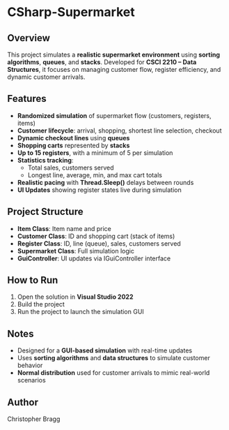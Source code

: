 # CSharp-Supermarket

## Overview
This project simulates a **realistic supermarket environment** using **sorting algorithms**, **queues**, and **stacks**. Developed for **CSCI 2210 – Data Structures**, it focuses on managing customer flow, register efficiency, and dynamic customer arrivals.

## Features
- **Randomized simulation** of supermarket flow (customers, registers, items)
- **Customer lifecycle**: arrival, shopping, shortest line selection, checkout
- **Dynamic checkout lines** using **queues**
- **Shopping carts** represented by **stacks**
- **Up to 15 registers**, with a minimum of 5 per simulation
- **Statistics tracking**:
  - Total sales, customers served
  - Longest line, average, min, and max cart totals
- **Realistic pacing** with **Thread.Sleep()** delays between rounds
- **UI Updates** showing register states live during simulation

## Project Structure
- **Item Class**: Item name and price
- **Customer Class**: ID and shopping cart (stack of items)
- **Register Class**: ID, line (queue), sales, customers served
- **Supermarket Class**: Full simulation logic
- **GuiController**: UI updates via IGuiController interface

## How to Run
1. Open the solution in **Visual Studio 2022**
2. Build the project
3. Run the project to launch the simulation GUI

## Notes
- Designed for a **GUI-based simulation** with real-time updates
- Uses **sorting algorithms** and **data structures** to simulate customer behavior
- **Normal distribution** used for customer arrivals to mimic real-world scenarios

## Author
Christopher Bragg
